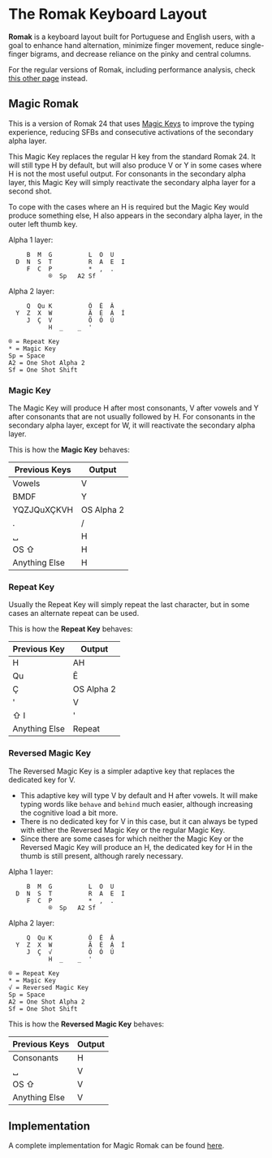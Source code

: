 # The Romak Keyboard Layout

**Romak** is a keyboard layout built for Portuguese and English users, with a goal to enhance hand alternation, minimize finger movement, reduce single-finger bigrams, and decrease reliance on the pinky and central columns.

For the regular versions of Romak, including performance analysis, check [this other page](README.md) instead.

## Magic Romak

This is a version of Romak 24 that uses [Magic Keys](https://github.com/Ikcelaks/keyboard_layouts/blob/main/magic_sturdy/magic_sturdy.md) to improve the typing experience, reducing SFBs and consecutive activations of the secondary alpha layer.

This Magic Key replaces the regular H key from the standard Romak 24. It will still type H by default, but will also produce V or Y in some cases where H is not the most useful output. For consonants in the secondary alpha layer, this Magic Key will simply reactivate the secondary alpha layer for a second shot.

To cope with the cases where an H is required but the Magic Key would produce something else, H also appears in the secondary alpha layer, in the outer left thumb key.

Alpha 1 layer:

```
     B  M  G          L  O  U   
  D  N  S  T          R  A  E  I 
     F  C  P          *  ,  .   
           ®  Sp   A2 Sf
```

Alpha 2 layer:

```
     Q  Qu K          Ô  Ê  Â
  Y  Z  X  W          Ã  É  Á  Í
     J  Ç  V          Õ  Ó  Ú
           H  _    _  '
```
```
® = Repeat Key
* = Magic Key
Sp = Space
A2 = One Shot Alpha 2
Sf = One Shot Shift
```

### Magic Key

The Magic Key will produce H after most consonants, V after vowels and Y after consonants that are not usually followed by H. For consonants in the secondary alpha layer, except for W, it will reactivate the secondary alpha layer.

This is how the **Magic Key** behaves:

| Previous Keys | Output  | 
|---|---|
| Vowels | V
| BMDF | Y |
| YQZJQuXÇKVH | OS Alpha 2 |
| . | / |
| &blank; | H |
| OS &#8679; | H |
| Anything Else | H |

### Repeat Key

Usually the Repeat Key will simply repeat the last character, but in some cases an alternate repeat can be used.

This is how the **Repeat Key** behaves:

| Previous Key | Output  |
|---|---|
| H | AH |
| Qu | Ê |
| Ç | OS Alpha 2 |  
| ' | V |
| &#8679; I | ' |
| Anything Else | Repeat | 

### Reversed Magic Key

The Reversed Magic Key is a simpler adaptive key that replaces the dedicated key for V.
- This adaptive key will type V by default and H after vowels. It will make typing words like `behave` and `behind` much easier, although increasing the cognitive load a bit more.
- There is no dedicated key for V in this case, but it can always be typed with either the Reversed Magic Key or the regular Magic Key.
- Since there are some cases for which neither the Magic Key or the Reversed Magic Key will produce an H, the dedicated key for H in the thumb is still present, although rarely necessary.

Alpha 1 layer:

```
     B  M  G          L  O  U   
  D  N  S  T          R  A  E  I 
     F  C  P          *  ,  .   
           ®  Sp   A2 Sf
```

Alpha 2 layer:

```
     Q  Qu K          Ô  Ê  Â
  Y  Z  X  W          Ã  É  Á  Í
     J  Ç  √          Õ  Ó  Ú
           H  _    _  '
```
```
® = Repeat Key
* = Magic Key
√ = Reversed Magic Key
Sp = Space
A2 = One Shot Alpha 2
Sf = One Shot Shift
```
This is how the **Reversed Magic Key** behaves:

| Previous Keys | Output  | 
|---|---|
| Consonants | H |
| &blank; | V |
| OS &#8679; | V |
| Anything Else | V |

## Implementation

A complete implementation for Magic Romak can be found [here](https://github.com/rafaelromao/keyboards).
